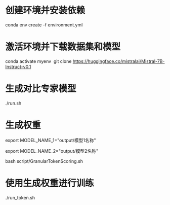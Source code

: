 # 创建环境并安装依赖
conda env create -f environment.yml
# 激活环境并下载数据集和模型
conda activate myenv  
git clone https://huggingface.co/mistralai/Mistral-7B-Instruct-v0.1
# 生成对比专家模型
./run.sh    
# 生成权重
export MODEL_NAME_1="output/模型1名称" 

export MODEL_NAME_2="output/模型2名称"   

bash script/GranularTokenScoring.sh          
# 使用生成权重进行训练
./run_token.sh  
